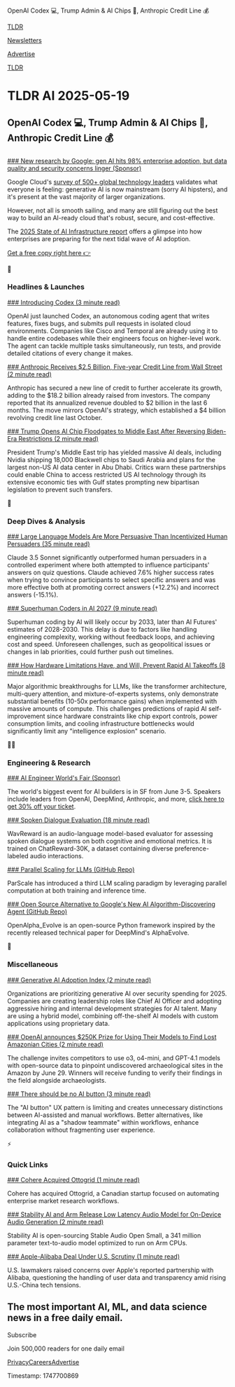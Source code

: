 OpenAI Codex 💻, Trump Admin & AI Chips 🤖, Anthropic Credit Line 💰

[TLDR](/)

[Newsletters](/newsletters)

[Advertise](https://advertise.tldr.tech/)

[TLDR](/)

# TLDR AI 2025-05-19

## OpenAI Codex 💻, Trump Admin & AI Chips 🤖, Anthropic Credit Line 💰

### 

[### New research by Google: gen AI hits 98% enterprise adoption, but data quality and security concerns linger (Sponsor)](https://cloud.google.com/resources/content/state-of-ai-infrastructure?utm_source=cloud_sfdc&amp;utm_medium=email&amp;utm_campaign=FY24-Q3-GLOBAL-ENDM467-website-dl-AIInfraTrends-8889&amp;utm_content=state_of_ai_infra_&amp;utm_term=tldr-ai-primary)

Google Cloud's [survey of 500+ global technology leaders](https://cloud.google.com/resources/content/state-of-ai-infrastructure?utm_source=cloud_sfdc&utm_medium=email&utm_campaign=FY24-Q3-GLOBAL-ENDM467-website-dl-AIInfraTrends-8889&utm_content=state_of_ai_infra_&utm_term=tldr-ai-primary) validates what everyone is feeling: generative AI is now mainstream (sorry AI hipsters), and it's present at the vast majority of larger organizations.

However, not all is smooth sailing, and many are still figuring out the best way to build an AI-ready cloud that's robust, secure, and cost-effective.

The [2025 State of AI Infrastructure report](https://cloud.google.com/resources/content/state-of-ai-infrastructure?utm_source=cloud_sfdc&utm_medium=email&utm_campaign=FY24-Q3-GLOBAL-ENDM467-website-dl-AIInfraTrends-8889&utm_content=state_of_ai_infra_&utm_term=tldr-ai-primary) offers a glimpse into how enterprises are preparing for the next tidal wave of AI adoption.

[Get a free copy right here 👉](https://cloud.google.com/resources/content/state-of-ai-infrastructure?utm_source=cloud_sfdc&utm_medium=email&utm_campaign=FY24-Q3-GLOBAL-ENDM467-website-dl-AIInfraTrends-8889&utm_content=state_of_ai_infra_&utm_term=tldr-ai-primary)

🚀

### Headlines & Launches

[### Introducing Codex (3 minute read)](https://openai.com/index/introducing-codex/?utm_source=tldrai)

OpenAI just launched Codex, an autonomous coding agent that writes features, fixes bugs, and submits pull requests in isolated cloud environments. Companies like Cisco and Temporal are already using it to handle entire codebases while their engineers focus on higher-level work. The agent can tackle multiple tasks simultaneously, run tests, and provide detailed citations of every change it makes.

[### Anthropic Receives $2.5 Billion, Five-year Credit Line from Wall Street (2 minute read)](https://www.cnbc.com/amp/2025/05/16/anthropic-ai-credit-facility.html?utm_source=tldrai)

Anthropic has secured a new line of credit to further accelerate its growth, adding to the $18.2 billion already raised from investors. The company reported that its annualized revenue doubled to $2 billion in the last 6 months. The move mirrors OpenAI's strategy, which established a $4 billion revolving credit line last October.

[### Trump Opens AI Chip Floodgates to Middle East After Reversing Biden-Era Restrictions (2 minute read)](https://www.axios.com/2025/05/18/trump-gulf-ai-deals-saudi-uae-security-china-risk?utm_source=tldrai)

President Trump's Middle East trip has yielded massive AI deals, including Nvidia shipping 18,000 Blackwell chips to Saudi Arabia and plans for the largest non-US AI data center in Abu Dhabi. Critics warn these partnerships could enable China to access restricted US AI technology through its extensive economic ties with Gulf states prompting new bipartisan legislation to prevent such transfers.

🧠

### Deep Dives & Analysis

[### Large Language Models Are More Persuasive Than Incentivized Human Persuaders (35 minute read)](https://arxiv.org/abs/2505.09662?utm_source=tldrai)

Claude 3.5 Sonnet significantly outperformed human persuaders in a controlled experiment where both attempted to influence participants' answers on quiz questions. Claude achieved 7.6% higher success rates when trying to convince participants to select specific answers and was more effective both at promoting correct answers (+12.2%) and incorrect answers (-15.1%).

[### Superhuman Coders in AI 2027 (9 minute read)](https://www.lesswrong.com/posts/QdaMzqaBJi6kupKtD/superhuman-coding-in-ai-2027-not-so-fast?utm_source=tldrai)

Superhuman coding by AI will likely occur by 2033, later than AI Futures' estimates of 2028-2030. This delay is due to factors like handling engineering complexity, working without feedback loops, and achieving cost and speed. Unforeseen challenges, such as geopolitical issues or changes in lab priorities, could further push out timelines.

[### How Hardware Limitations Have, and Will, Prevent Rapid AI Takeoffs (8 minute read)](https://epochai.substack.com/p/how-fast-can-algorithms-advance-capabilities?utm_source=tldrai)

Major algorithmic breakthroughs for LLMs, like the transformer architecture, multi-query attention, and mixture-of-experts systems, only demonstrate substantial benefits (10-50x performance gains) when implemented with massive amounts of compute. This challenges predictions of rapid AI self-improvement since hardware constraints like chip export controls, power consumption limits, and cooling infrastructure bottlenecks would significantly limit any "intelligence explosion" scenario.

👨‍💻

### Engineering & Research

[### AI Engineer World's Fair (Sponsor)](https://ti.to/software-3/ai-engineer-worlds-fair-2025/discount/THANKSTLDR?utm_source=tldrai)

The world's biggest event for AI builders is in SF from June 3-5. Speakers include leaders from OpenAI, DeepMind, Anthropic, and more, [click here to get 30% off your ticket](https://ti.to/software-3/ai-engineer-worlds-fair-2025/discount/THANKSTLDR).

[### Spoken Dialogue Evaluation (18 minute read)](https://arxiv.org/abs/2505.09558v1?utm_source=tldrai)

WavReward is an audio-language model-based evaluator for assessing spoken dialogue systems on both cognitive and emotional metrics. It is trained on ChatReward-30K, a dataset containing diverse preference-labeled audio interactions.

[### Parallel Scaling for LLMs (GitHub Repo)](https://github.com/qwenlm/parscale?utm_source=tldrai)

ParScale has introduced a third LLM scaling paradigm by leveraging parallel computation at both training and inference time.

[### Open Source Alternative to Google's New AI Algorithm-Discovering Agent (GitHub Repo)](https://github.com/shyamsaktawat/OpenAlpha_Evolve?utm_source=tldrai)

OpenAlpha\_Evolve is an open-source Python framework inspired by the recently released technical paper for DeepMind's AlphaEvolve.

🎁

### Miscellaneous

[### Generative AI Adoption Index (2 minute read)](https://press.aboutamazon.com/aws/2025/5/generative-ai-adoption-index?utm_source=tldrai)

Organizations are prioritizing generative AI over security spending for 2025. Companies are creating leadership roles like Chief AI Officer and adopting aggressive hiring and internal development strategies for AI talent. Many are using a hybrid model, combining off-the-shelf AI models with custom applications using proprietary data.

[### OpenAI announces $250K Prize for Using Their Models to Find Lost Amazonian Cities (2 minute read)](https://openai.com/openai-to-z-challenge/?utm_source=tldrai)

The challenge invites competitors to use o3, o4-mini, and GPT-4.1 models with open-source data to pinpoint undiscovered archaeological sites in the Amazon by June 29. Winners will receive funding to verify their findings in the field alongside archaeologists.

[### There should be no AI button (3 minute read)](https://kojo.blog/ai-button/?utm_source=tldrai)

The "AI button" UX pattern is limiting and creates unnecessary distinctions between AI-assisted and manual workflows. Better alternatives, like integrating AI as a "shadow teammate" within workflows, enhance collaboration without fragmenting user experience.

⚡️

### Quick Links

[### Cohere Acquired Ottogrid (1 minute read)](https://threadreaderapp.com/thread/1923436453524029738.html?utm_source=tldrai)

Cohere has acquired Ottogrid, a Canadian startup focused on automating enterprise market research workflows.

[### Stability AI and Arm Release Low Latency Audio Model for On-Device Audio Generation (2 minute read)](https://stability.ai/news/stability-ai-and-arm-release-stable-audio-open-small-enabling-real-world-deployment-for-on-device-audio-control?utm_source=tldrai)

Stability AI is open-sourcing Stable Audio Open Small, a 341 million parameter text-to-audio model optimized to run on Arm CPUs.

[### Apple-Alibaba Deal Under U.S. Scrutiny (1 minute read)](https://techcrunch.com/2025/05/18/u-s-lawmakers-have-concerns-about-apple-alibaba-deal/?utm_source=tldrai)

U.S. lawmakers raised concerns over Apple's reported partnership with Alibaba, questioning the handling of user data and transparency amid rising U.S.-China tech tensions.

## The most important AI, ML, and data science news in a free daily email.

Subscribe

Join 500,000 readers for one daily email

[Privacy](/privacy)[Careers](https://jobs.ashbyhq.com/tldr.tech)[Advertise](/ai/advertise)

Timestamp: 1747700869